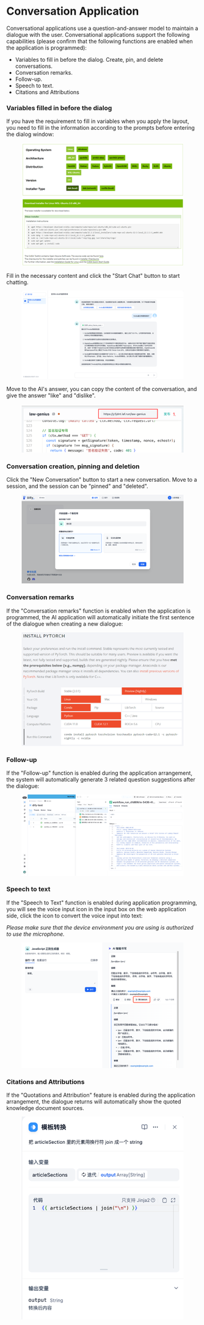 # Conversation Application

Conversational applications use a question-and-answer model to maintain a dialogue with the user. Conversational applications support the following capabilities (please confirm that the following functions are enabled when the application is programmed):

* Variables to fill in before the dialog. Create, pin, and delete conversations.
* Conversation remarks.
* Follow-up.
* Speech to text.
* Citations and Attributions

### Variables filled in before the dialog

If you have the requirement to fill in variables when you apply the layout, you need to fill in the information according to the prompts before entering the dialog window:

<figure><img src="../../../.gitbook/assets/image (45).png" alt=""><figcaption></figcaption></figure>

Fill in the necessary content and click the "Start Chat" button to start chatting.

<figure><img src="../../../.gitbook/assets/image (8) (1) (1) (1).png" alt=""><figcaption></figcaption></figure>

Move to the AI's answer, you can copy the content of the conversation, and give the answer "like" and "dislike".

<figure><img src="../../../.gitbook/assets/image (30).png" alt=""><figcaption></figcaption></figure>

### Conversation creation, pinning and deletion

Click the "New Conversation" button to start a new conversation. Move to a session, and the session can be "pinned" and "deleted".

<figure><img src="../../../.gitbook/assets/image (43).png" alt=""><figcaption></figcaption></figure>

### Conversation remarks

If the "Conversation remarks" function is enabled when the application is programmed, the AI application will automatically initiate the first sentence of the dialogue when creating a new dialogue:

<figure><img src="../../../.gitbook/assets/image (48).png" alt=""><figcaption></figcaption></figure>

### Follow-up

If the "Follow-up" function is enabled during the application arrangement, the system will automatically generate 3 related question suggestions after the dialogue:

<figure><img src="../../../.gitbook/assets/image (16).png" alt=""><figcaption></figcaption></figure>

### Speech to text

If the "Speech to Text" function is enabled during application programming, you will see the voice input icon in the input box on the web application side, click the icon to convert the voice input into text:

_Please make sure that the device environment you are using is authorized to use the microphone._

<figure><img src="../../../.gitbook/assets/image (39).png" alt=""><figcaption></figcaption></figure>

### Citations and Attributions

If the "Quotations and Attribution" feature is enabled during the application arrangement, the dialogue returns will automatically show the quoted knowledge document sources.

<figure><img src="../../../.gitbook/assets/image (3) (1) (1) (1) (1).png" alt=""><figcaption></figcaption></figure>
